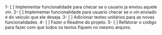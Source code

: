 1- [ ] Implementar funcionalidade para checar se o usuario ja enviou aquele vin.
2- [ ] Implementar funcionalidade para usuario checar se o vin enviado é do veiculo que ele deseja.
3- [ ] Adicionar testes unitários para as novas funcionalidades.
4- [ ] Fazer o Readme do projeto.
5- [ ] Refatorar o codigo para fazer com que todos os textos fiquem no mesmo arquivo.